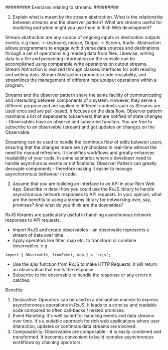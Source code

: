 ######### Exercises relating to streams: #########

1. Explain what is meant by the stream abstraction. What is the relationship between
streams and the observer pattern? What are streams useful for modeling and when
might you use them in Rich Web development?

Stream abstraction are any source of ongoing inputs or destination outputs events.
e.g Input -> keyboard, mouse, Output -> Screen, Audio.
Abstraction allows programmers to engage with diverse data sources and destinations through a set of operations e.g reading data from files. Likewise, writing data to a file and presenting information on the console can be accomplished using comparable write operations on output streams. Stream Abtraction is realized through classes/interfaces for both reading and writing data. Stream Abstraction promotes code reusability, and streamlines the management of different input/output operations within a program.

Streams and the observer pattern share the same facility of communicating and interacting between components of a system. However, they serve a different purpose and are applied in different contexts such as Streams are used once and are pull-based, it focuses on the data flow. Observer pattern maintains a list of dependents (observers) that are notified of state changes - Observables have an observe and subscribe function. You are free to subscribe to an observable (stream) and get updates on changes on the Observable. 

Streaming can be used to handle the continous flow of edits between users, ensuring that the changes made are synchonized in real-time without the need for manual refreshes. It simplifies workflows and greatly enhances readability of your code. In some scenarios where a developer need to handle asynchorous events or notifications, Observer Pattern can greatly decouple components - therefore making it easier to manage asynchoronous behaviour in code.

2. Assume that you are building an interface to an API in your Rich Web App. Describe in
detail how you could use the RxJS library to handle asynchronous network responses to
API requests. In your opinion, what are the benefits to using a streams library for
networking over, say, promises? And what do you think are the downsides?

RxJS libraries are particularly useful in handling asynchonous network responses to API requests. 

- Import RxJS and create observables - an observable represents a stream of data over time.
- Apply operators like filter, map etc. to transform or combine observables.
e.g 
``` 
import { Observable, fromEvent, map } = 'rxjs'; 
```

- Use the ajax function from RxJS to make HTTP Requests. it will return an observation that emits the response.
- Subscribe to the observable to handle the response or any errors it catches.

Benefits:
1. Declarative:
    Operators can be used in a declarative manner to express asynchoronous operations in RxJS. It leads to a concise and readable code compared to often call-backs / nested promises.
2. Event Handling:
    It's well suited for handling events and data streams over time. It's a suitable approach for rich web applications where user interaction, updates or continous data streams are involved.
3. Composability:
    Observables are composable - it is easily combined and transformed. It becomes convenient to build complex asynchronous workflows by chaining operators.
